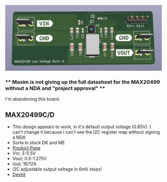 ![3D Board render](doc/3d.png)
### ** Maxim is not giving up the full datasheet for the MAX20499 without a NDA and "project approval" **
I'm abandoning this board.

## MAX20499C/D

- This design appears to work, in it's default output voltage (0.85V). I can't change it because I can't see the I2C register map without signing a NDA
- Sorta in stock DK and ME
- [Product Page](https://www.maximintegrated.com/en/products/power/switching-regulators/MAX20499C.html)
- Vin; 3-5.5V
- Vout; 0.5-1.275V
- Iout; 16/12A
- I2C adjustable output voltage in 6mV steps!
- [Devkit](https://www.maximintegrated.com/en/products/power/switching-regulators/MAX20499CEVKIT.html)

